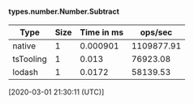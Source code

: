 #### types.number.Number.Subtract

| Type | Size       | Time in ms | ops/sec |
|------|------------|------------|---------|
| native | 1 | 0.000901 | 1109877.91 |
| tsTooling | 1 | 0.013 | 76923.08 |
| lodash | 1 | 0.0172 | 58139.53 |

[2020-03-01 21:30:11 (UTC)]

